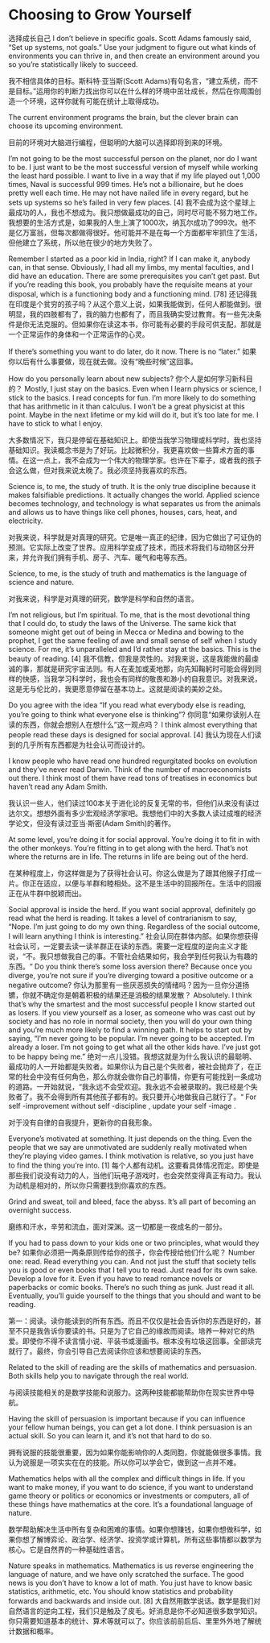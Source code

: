 # Choosing to Grow Yourself
选择成长自己
I don’t believe in specific goals. Scott Adams famously said, “Set up systems, not goals.” Use your judgment to figure out what kinds of environments you can thrive in, and then create an environment around you so you’re statistically likely to succeed.

我不相信具体的目标。斯科特·亚当斯(Scott Adams)有句名言，“建立系统，而不是目标。”运用你的判断力找出你可以在什么样的环境中茁壮成长，然后在你周围创造一个环境，这样你就有可能在统计上取得成功。

The current environment programs the brain, but the clever brain can choose its upcoming environment.

目前的环境对大脑进行编程，但聪明的大脑可以选择即将到来的环境。

I’m not going to be the most successful person on the planet, nor do I want to be. I just want to be the most successful version of myself while working the least hard possible. I want to live in a way that if my life played out 1,000 times, Naval is successful 999 times. He’s not a billionaire, but he does pretty well each time. He may not have nailed life in every regard, but he sets up systems so he’s failed in very few places. [4]
我不会成为这个星球上最成功的人，我也不想成为。我只想做最成功的自己，同时尽可能不努力地工作。我想要的生活方式是，如果我的人生上演了1000次，纳瓦尔成功了999次。他不是亿万富翁，但每次都做得很好。他可能并不是在每一个方面都牢牢抓住了生活，但他建立了系统，所以他在很少的地方失败了。

Remember I started as a poor kid in India, right? If I can make it, anybody can, in that sense. Obviously, I had all my limbs, my mental faculties, and I did have an education. There are some prerequisites you can’t get past. But if you’re reading this book, you probably have the requisite means at your disposal, which is a functioning body and a functioning mind. [78]
还记得我在印度是个贫穷的孩子吗？从这个意义上说，如果我能做到，任何人都能做到。很明显，我的四肢都有了，我的脑力也都有了，而且我确实受过教育。有一些先决条件是你无法克服的。但如果你在读这本书，你可能有必要的手段可供支配，那就是一个正常运作的身体和一个正常运作的心灵。

If there’s something you want to do later, do it now. There is no “later.”
如果你以后有什么事要做，现在就去做。没有“晚些时候”这回事。

How do you personally learn about new subjects?
你个人是如何学习新科目的？
Mostly, I just stay on the basics. Even when I learn physics or science, I stick to the basics. I read concepts for fun. I’m more likely to do something that has arithmetic in it than calculus. I won’t be a great physicist at this point. Maybe in the next lifetime or my kid will do it, but it’s too late for me. I have to stick to what I enjoy.

大多数情况下，我只是停留在基础知识上。即使当我学习物理或科学时，我也坚持基础知识。我读概念书是为了好玩。比起微积分，我更喜欢做一些算术方面的事情。在这一点上，我不会成为一个伟大的物理学家。也许在下辈子，或者我的孩子会这么做，但对我来说太晚了。我必须坚持我喜欢的东西。

Science is, to me, the study of truth. It is the only true discipline because it makes falsifiable predictions. It actually changes the world. Applied science becomes technology, and technology is what separates us from the animals and allows us to have things like cell phones, houses, cars, heat, and electricity.

对我来说，科学就是对真理的研究。它是唯一真正的纪律，因为它做出了可证伪的预测。它实际上改变了世界。应用科学变成了技术，而技术将我们与动物区分开来，并允许我们拥有手机、房子、汽车、暖气和电等东西。

Science, to me, is the study of truth and mathematics is the language of science and nature.

对我来说，科学是对真理的研究，数学是科学和自然的语言。

I’m not religious, but I’m spiritual. To me, that is the most devotional thing that I could do, to study the laws of the Universe. The same kick that someone might get out of being in Mecca or Medina and bowing to the prophet, I get the same feeling of awe and small sense of self when I study science. For me, it’s unparalleled and I’d rather stay at the basics. This is the beauty of reading. [4]
我不信教，但我是灵性的。对我来说，这是我能做的最虔诚的事，那就是研究宇宙法则。有人在麦加或麦地那，向先知鞠躬时可能会得到同样的快感，当我学习科学时，我也会有同样的敬畏和渺小的自我意识。对我来说，这是无与伦比的，我更愿意停留在基本功上。这就是阅读的美妙之处。

Do you agree with the idea “If you read what everybody else is reading, you’re going to think what everyone else is thinking”?
你同意“如果你读别人在读的东西，你就会想别人在想什么”这一观点吗？
I think almost everything that people read these days is designed for social approval. [4]
我认为现在人们读到的几乎所有东西都是为社会认可而设计的。

I know people who have read one hundred regurgitated books on evolution and they’ve never read Darwin. Think of the number of macroeconomists out there. I think most of them have read tons of treatises in economics but haven’t read any Adam Smith.

我认识一些人，他们读过100本关于进化论的反复无常的书，但他们从来没有读过达尔文。想想外面有多少宏观经济学家吧。我想他们中的大多数人读过成堆的经济学论文，但没有读过亚当·斯密(Adam Smith)的著作。

At some level, you’re doing it for social approval. You’re doing it to fit in with the other monkeys. You’re fitting in to get along with the herd. That’s not where the returns are in life. The returns in life are being out of the herd.

在某种程度上，你这样做是为了获得社会认可。你这么做是为了跟其他猴子打成一片。你正在适应，以便与羊群和睦相处。这不是生活中的回报所在。生活中的回报正在从牛群中脱颖而出。

Social approval is inside the herd. If you want social approval, definitely go read what the herd is reading. It takes a level of contrarianism to say, “Nope. I’m just going to do my own thing. Regardless of the social outcome, I will learn anything I think is interesting.”
社会认同在群体内部。如果你想获得社会认可，一定要去读一读羊群正在读的东西。需要一定程度的逆向主义才能说，“不。我只想做我自己的事。不管社会结果如何，我会学到任何我认为有趣的东西。“
Do you think there’s some loss aversion there? Because once you diverge, you’re not sure if you’re diverging toward a positive outcome or a negative outcome?
你认为那里有一些厌恶损失的情绪吗？因为一旦你分道扬镳，你就不确定你是朝着积极的结果还是消极的结果发散？
Absolutely. I think that’s why the smartest and the most successful people I know started out as losers. If you view yourself as a loser, as someone who was cast out by society and has no role in normal society, then you will do your own thing and you’re much more likely to find a winning path. It helps to start out by saying, “I’m never going to be popular. I’m never going to be accepted. I’m already a loser. I’m not going to get what all the other kids have. I’ve just got to be happy being me.”
绝对一点儿没错。我想这就是为什么我认识的最聪明、最成功的人一开始都是失败者。如果你认为自己是个失败者，被社会抛弃了，在正常的社会中没有任何角色，那么你就会做你自己的事情，你更有可能找到一条成功的道路。一开始就说，“我永远不会受欢迎。我永远不会被录取的。我已经是个失败者了。我不会得到所有其他孩子都有的。我只要开心地做我自己就行了。“
For self -improvement without self -discipline , update your self -image .

对于没有自律的自我提升，更新你的自我形象。

Everyone’s motivated at something. It just depends on the thing. Even the people that we say are unmotivated are suddenly really motivated when they’re playing video games. I think motivation is relative, so you just have to find the thing you’re into. [1]
每个人都有动机。这要看具体情况而定。即使是那些我们说没有动力的人，当他们玩电子游戏时，也会突然变得真正有动力。我认为动机是相对的，所以你只需要找到你喜欢的东西。

Grind and sweat, toil and bleed, face the abyss. It’s all part of becoming an overnight success.

磨练和汗水，辛劳和流血，面对深渊。这一切都是一夜成名的一部分。

If you had to pass down to your kids one or two principles, what would they be?
如果你必须把一两条原则传给你的孩子，你会传授给他们什么呢？
Number one: read. Read everything you can. And not just the stuff that society tells you is good or even books that I tell you to read. Just read for its own sake. Develop a love for it. Even if you have to read romance novels or paperbacks or comic books. There’s no such thing as junk. Just read it all. Eventually, you’ll guide yourself to the things that you should and want to be reading.

第一：阅读。读你能读到的所有东西。而且不仅仅是社会告诉你的东西是好的，甚至不只是我告诉你要读的书。只是为了它自己的缘故而阅读。培养一种对它的热爱。即使你不得不读言情小说、平装书或漫画书。根本没有垃圾这回事。全部读完就行了。最终，你会引导自己去阅读你应该和想要阅读的东西。

Related to the skill of reading are the skills of mathematics and persuasion. Both skills help you to navigate through the real world.

与阅读技能相关的是数学技能和说服力。这两种技能都能帮助你在现实世界中导航。

Having the skill of persuasion is important because if you can influence your fellow human beings, you can get a lot done. I think persuasion is an actual skill. So you can learn it, and it’s not that hard to do so.

拥有说服的技能很重要，因为如果你能影响你的人类同胞，你就能做很多事情。我认为说服是一项实实在在的技能。所以你可以学会它，做到这一点并不难。

Mathematics helps with all the complex and difficult things in life. If you want to make money, if you want to do science, if you want to understand game theory or politics or economics or investments or computers, all of these things have mathematics at the core. It’s a foundational language of nature.

数学帮助解决生活中所有复杂和困难的事情。如果你想赚钱，如果你想做科学，如果你想了解博弈论、政治学、经济学、投资学或计算机，所有这些事情都以数学为核心。它是自然界的一种基础性语言。

Nature speaks in mathematics. Mathematics is us reverse engineering the language of nature, and we have only scratched the surface. The good news is you don’t have to know a lot of math. You just have to know basic statistics, arithmetic, etc. You should know statistics and probability forwards and backwards and inside out. [8]
大自然用数学说话。数学是我们对自然语言的逆向工程，我们只是触及了皮毛。好消息是你不必知道很多数学知识。你只需要知道基本的统计、算术等就可以了。你应该前前后后、里里外外地了解统计数据和概率。
